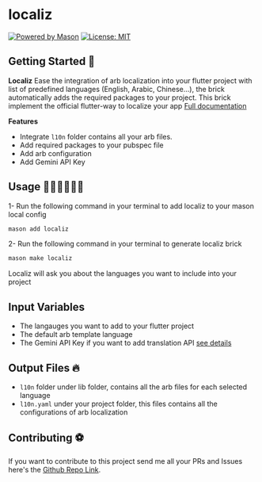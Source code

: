 # localiz
[![Powered by Mason](https://img.shields.io/endpoint?url=https%3A%2F%2Ftinyurl.com%2Fmason-badge)](https://github.com/felangel/mason)
[![License: MIT](https://img.shields.io/badge/License-MIT-yellow.svg)](https://opensource.org/licenses/MIT)

## Getting Started 🚀

**Localiz** Ease the integration of arb localization into your flutter project with list of predefined languages (English, Arabic, Chinese...), the brick automatically adds the required packages to your project.
This brick implement the official flutter-way to localize your app [Full documentation](https://docs.flutter.dev/ui/accessibility-and-internationalization/internationalization)

**Features**
- Integrate `l10n` folder contains all your arb files.
- Add required packages to your pubspec file
- Add arb configuration
- Add Gemini API Key

## Usage 👨🏻‍💻👩🏻‍💻

1- Run the following command in your terminal to add localiz to your mason local config
```bash
mason add localiz
```

2- Run the following command in your terminal to generate localiz brick
```bash
mason make localiz
```
Localiz will ask you about the languages you want to include into your project

## Input Variables 

- The langauges you want to add to your flutter project
- The default arb template language
- The Gemini API Key if you want to add translation API [see details](https://pub.dev/packages/arb_translate)

## Output Files 🔥

- `l10n` folder under lib folder, contains all the arb files for each selected language
- `l10n.yaml` under your project folder, this files contains all the configurations of arb localization

## Contributing ⚽

If you want to contribute to this project send me all your PRs and Issues here's the [Github Repo Link](https://github.com/koukibadr/mason-bricks).